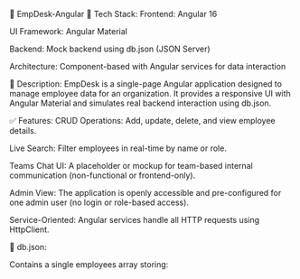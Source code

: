 🧩 EmpDesk-Angular
🔧 Tech Stack:
Frontend: Angular 16

UI Framework: Angular Material

Backend: Mock backend using db.json (JSON Server)

Architecture: Component-based with Angular services for data interaction

📌 Description:
EmpDesk is a single-page Angular application designed to manage employee data for an organization. It provides a responsive UI with Angular Material and simulates real backend interaction using db.json.

✅ Features:
CRUD Operations: Add, update, delete, and view employee details.

Live Search: Filter employees in real-time by name or role.

Teams Chat UI: A placeholder or mockup for team-based internal communication (non-functional or frontend-only).

Admin View: The application is openly accessible and pre-configured for one admin user (no login or role-based access).

Service-Oriented: Angular services handle all HTTP requests using HttpClient.

📁 db.json:

Contains a single employees array storing:
